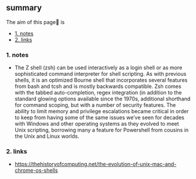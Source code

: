 ## summary
The aim of this page📝 is

<!-- TOC -->

- [1. notes](#1-notes)
- [2. links](#2-links)

<!-- /TOC -->

### 1. notes
* The Z shell (zsh) can be used interactively as a login shell or as more sophisticated command interpreter for shell scripting. As with previous shells, it is an optimized Bourne shell that incorporates several features from bash and tcsh and is mostly backwards compatible. Zsh comes with the tabbed auto-completion, regex integration (in addition to the standard glowing options available since the 1970s, additional shorthand for command scoping, but with a number of security features. The ability to limit memory and privilege escalations became critical in order to keep from having some of the same issues we’ve seen for decades with Windows and other operating systems as they evolved to meet Unix scripting, borrowing many a feature for Powershell from cousins in the Unix and Linux worlds.

 
### 2. links
* https://thehistoryofcomputing.net/the-evolution-of-unix-mac-and-chrome-os-shells



